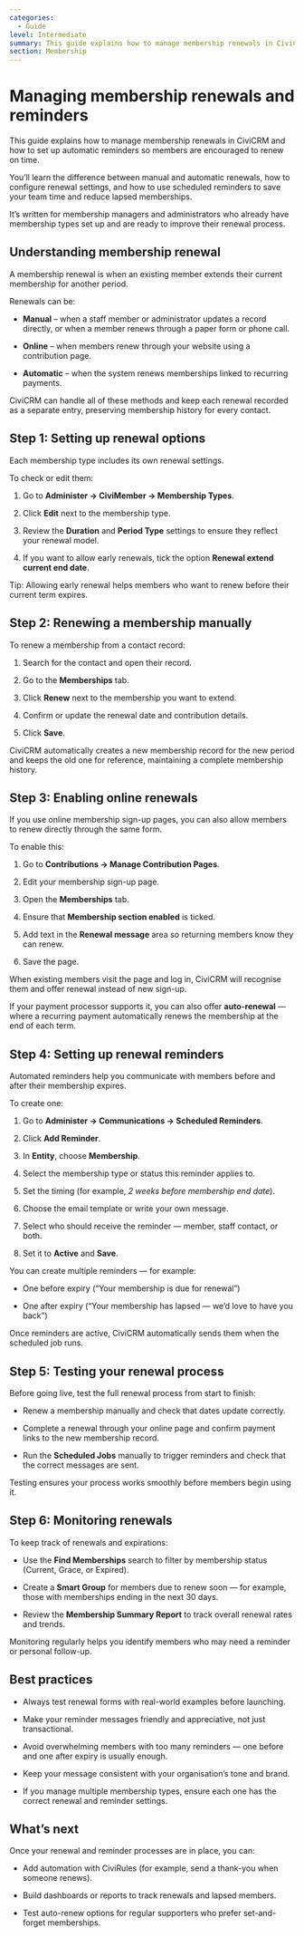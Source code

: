 ```yaml
---
categories:
  - Guide  
level: Intermediate  
summary: This guide explains how to manage membership renewals in CiviCRM and how to set up automatic reminders so members are encouraged to renew on time.
section: Membership
---
```



# Managing membership renewals and reminders

This guide explains how to manage membership renewals in CiviCRM and how to set up automatic reminders so members are encouraged to renew on time.

You’ll learn the difference between manual and automatic renewals, how to configure renewal settings, and how to use scheduled reminders to save your team time and reduce lapsed memberships.

It’s written for membership managers and administrators who already have membership types set up and are ready to improve their renewal process.

## **Understanding membership renewal**

A membership renewal is when an existing member extends their current membership for another period.

Renewals can be:

* **Manual** – when a staff member or administrator updates a record directly, or when a member renews through a paper form or phone call.

* **Online** – when members renew through your website using a contribution page.

* **Automatic** – when the system renews memberships linked to recurring payments.

CiviCRM can handle all of these methods and keep each renewal recorded as a separate entry, preserving membership history for every contact.

## **Step 1: Setting up renewal options**

Each membership type includes its own renewal settings.

To check or edit them:

1. Go to **Administer → CiviMember → Membership Types**.

2. Click **Edit** next to the membership type.

3. Review the **Duration** and **Period Type** settings to ensure they reflect your renewal model.

4. If you want to allow early renewals, tick the option **Renewal extend current end date**.

Tip: Allowing early renewal helps members who want to renew before their current term expires.

## **Step 2: Renewing a membership manually**

To renew a membership from a contact record:

1. Search for the contact and open their record.

2. Go to the **Memberships** tab.

3. Click **Renew** next to the membership you want to extend.

4. Confirm or update the renewal date and contribution details.

5. Click **Save**.

CiviCRM automatically creates a new membership record for the new period and keeps the old one for reference, maintaining a complete membership history.

## **Step 3: Enabling online renewals**

If you use online membership sign-up pages, you can also allow members to renew directly through the same form.

To enable this:

1. Go to **Contributions → Manage Contribution Pages**.

2. Edit your membership sign-up page.

3. Open the **Memberships** tab.

4. Ensure that **Membership section enabled** is ticked.

5. Add text in the **Renewal message** area so returning members know they can renew.

6. Save the page.

When existing members visit the page and log in, CiviCRM will recognise them and offer renewal instead of new sign-up.

If your payment processor supports it, you can also offer **auto-renewal** — where a recurring payment automatically renews the membership at the end of each term.

## **Step 4: Setting up renewal reminders**

Automated reminders help you communicate with members before and after their membership expires.

To create one:

1. Go to **Administer → Communications → Scheduled Reminders**.

2. Click **Add Reminder**.

3. In **Entity**, choose **Membership**.

4. Select the membership type or status this reminder applies to.

5. Set the timing (for example, *2 weeks before membership end date*).

6. Choose the email template or write your own message.

7. Select who should receive the reminder — member, staff contact, or both.

8. Set it to **Active** and **Save**.

You can create multiple reminders — for example:

* One before expiry (“Your membership is due for renewal”)

* One after expiry (“Your membership has lapsed — we’d love to have you back”)

Once reminders are active, CiviCRM automatically sends them when the scheduled job runs.

## **Step 5: Testing your renewal process**

Before going live, test the full renewal process from start to finish:

* Renew a membership manually and check that dates update correctly.

* Complete a renewal through your online page and confirm payment links to the new membership record.

* Run the **Scheduled Jobs** manually to trigger reminders and check that the correct messages are sent.

Testing ensures your process works smoothly before members begin using it.

## **Step 6: Monitoring renewals**

To keep track of renewals and expirations:

* Use the **Find Memberships** search to filter by membership status (Current, Grace, or Expired).

* Create a **Smart Group** for members due to renew soon — for example, those with memberships ending in the next 30 days.

* Review the **Membership Summary Report** to track overall renewal rates and trends.

Monitoring regularly helps you identify members who may need a reminder or personal follow-up.

## **Best practices**

* Always test renewal forms with real-world examples before launching.

* Make your reminder messages friendly and appreciative, not just transactional.

* Avoid overwhelming members with too many reminders — one before and one after expiry is usually enough.

* Keep your message consistent with your organisation’s tone and brand.

* If you manage multiple membership types, ensure each one has the correct renewal and reminder settings.

## **What’s next**

Once your renewal and reminder processes are in place, you can:

* Add automation with CiviRules (for example, send a thank-you when someone renews).

* Build dashboards or reports to track renewals and lapsed members.

* Test auto-renew options for regular supporters who prefer set-and-forget memberships.
